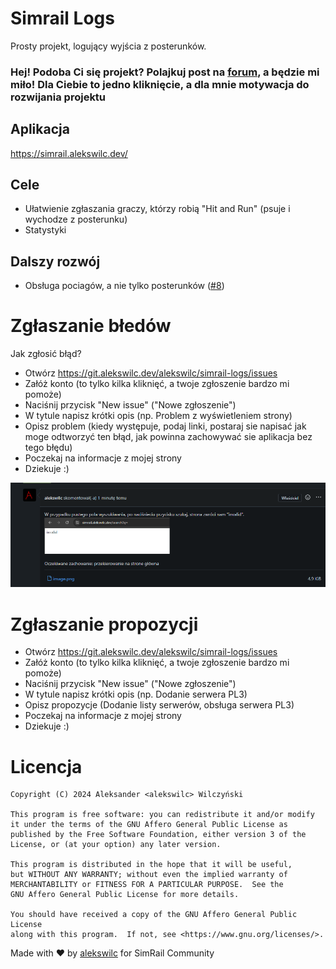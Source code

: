 # Simrail Logs
Prosty projekt, logujący wyjścia z posterunków.

### Hej! Podoba Ci się projekt? Polajkuj post na [forum](https://forum.simrail.eu/topic/9142-logowanie-wyj%C5%9B%C4%87-z-posterunk%C3%B3w/), a będzie mi miło! Dla Ciebie to jedno kliknięcie, a dla mnie motywacja do rozwijania projektu

## Aplikacja
https://simrail.alekswilc.dev/

## Cele
- Ułatwienie zgłaszania graczy, którzy robią "Hit and Run" (psuje i wychodze z posterunku)
- Statystyki

## Dalszy rozwój
- Obsługa pociagów, a nie tylko posterunków ([#8](https://git.alekswilc.dev/alekswilc/simrail-logs/issues/8))

# Zgłaszanie błedów
Jak zgłosić błąd?
- Otwórz https://git.alekswilc.dev/alekswilc/simrail-logs/issues
- Załóż konto (to tylko kilka kliknięć, a twoje zgłoszenie bardzo mi pomoże)
- Naciśnij przycisk "New issue" ("Nowe zgłoszenie")
- W tytule napisz krótki opis (np. Problem z wyświetleniem strony)
- Opisz problem (kiedy występuje, podaj linki, postaraj sie napisać jak moge odtworzyć ten błąd, jak powinna zachowywać sie aplikacja bez tego błędu)
- Poczekaj na informacje z mojej strony
- Dziekuje :)

![alt text](.gitea/assets/image-1.png)

# Zgłaszanie propozycji
- Otwórz https://git.alekswilc.dev/alekswilc/simrail-logs/issues
- Załóż konto (to tylko kilka kliknięć, a twoje zgłoszenie bardzo mi pomoże)
- Naciśnij przycisk "New issue" ("Nowe zgłoszenie")
- W tytule napisz krótki opis (np. Dodanie serwera PL3)
- Opisz propozycje (Dodanie listy serwerów, obsługa serwera PL3)
- Poczekaj na informacje z mojej strony
- Dziekuje :)


# Licencja
    Copyright (C) 2024 Aleksander <alekswilc> Wilczyński

    This program is free software: you can redistribute it and/or modify
    it under the terms of the GNU Affero General Public License as
    published by the Free Software Foundation, either version 3 of the
    License, or (at your option) any later version.

    This program is distributed in the hope that it will be useful,
    but WITHOUT ANY WARRANTY; without even the implied warranty of
    MERCHANTABILITY or FITNESS FOR A PARTICULAR PURPOSE.  See the
    GNU Affero General Public License for more details.

    You should have received a copy of the GNU Affero General Public License
    along with this program.  If not, see <https://www.gnu.org/licenses/>.


Made with ❤️ by [alekswilc](https://www.alekswilc.dev/) for SimRail Community